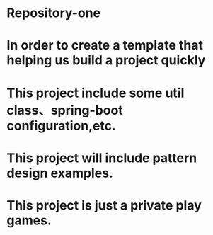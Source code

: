 # Repository-one
# In order to create a template that helping us build a project quickly
# This project include some util class、spring-boot configuration,etc.
# This project will include pattern design examples.
# This project is just a private play games.

